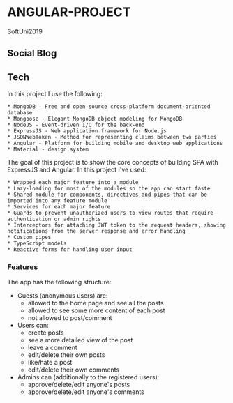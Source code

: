 # ANGULAR-PROJECT
SoftUni2019

## Social Blog

## Tech
In this project I use the following:

	* MongoDB - Free and open-source cross-platform document-oriented database
	* Mongoose - Elegant MongoDB object modeling for MongoDB
	* NodeJS - Event-driven I/O for the back-end
	* ExpressJS - Web application framework for Node.js
	* JSONWebToken - Method for representing claims between two parties
	* Angular - Platform for building mobile and desktop web applications
	* Material - design system

The goal of this project is to show the core concepts of building SPA with ExpressJS and Angular. In this project I've used:

	* Wrapped each major feature into a module
	* Lazy-loading for most of the modules so the app can start faste
	* Shared module for components, directives and pipes that can be imported into any feature module
	* Services for each major feature
	* Guards to prevent unauthorized users to view routes that require authentication or admin rights
	* Interceptors for attaching JWT token to the request headers, showing notifications from the server response and error handling
	* Custom pipes
	* TypeScript models
	* Reactive forms for handling user input

### Features
The app has the following structure:
* Guests (anonymous users) are:
	* allowed to the home page and see all the posts
	* allowed to see some more content of each post
	* not allowed to post/comment
* Users can:
	* create posts
	* see a more detailed view of the post
	* leave a comment
	* edit/delete their own posts
	* like/hate a post
	* edit/delete their own comments
* Admins can (additionally to the registered users):
	* approve/delete/edit anyone's posts
	* approve/delete/edit anyone's comments
